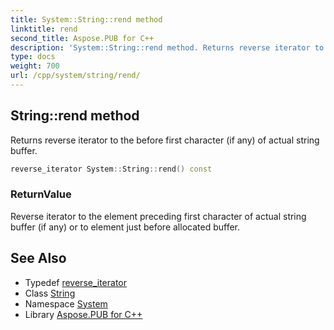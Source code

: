 ```yaml
---
title: System::String::rend method
linktitle: rend
second_title: Aspose.PUB for C++
description: 'System::String::rend method. Returns reverse iterator to the before first character (if any) of actual string buffer in C++.'
type: docs
weight: 700
url: /cpp/system/string/rend/
---
```

## String::rend method


Returns reverse iterator to the before first character (if any) of actual string buffer.

```cpp
reverse_iterator System::String::rend() const
```


### ReturnValue

Reverse iterator to the element preceding first character of actual string buffer (if any) or to element just before allocated buffer.

## See Also

* Typedef [reverse_iterator](../reverse_iterator/)
* Class [String](../)
* Namespace [System](../../)
* Library [Aspose.PUB for C++](../../../)
